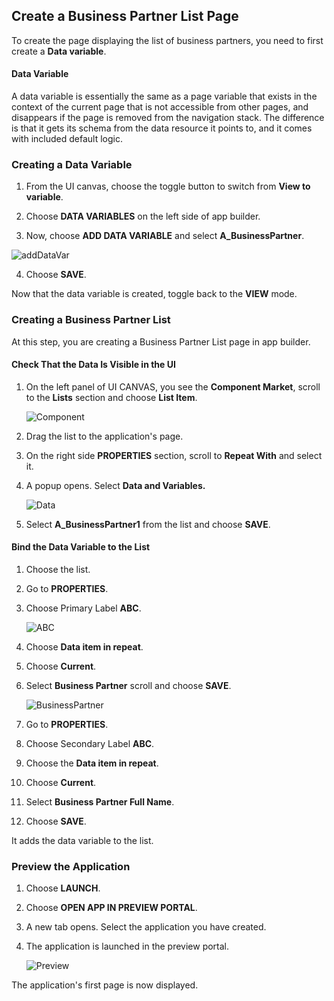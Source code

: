 ## Create a Business Partner List Page

To create the page displaying the list of business partners, you need to first create a **Data variable**.

#### Data Variable

A data variable is essentially the same as a page variable that exists in the context of the current page that is not accessible from other pages, and disappears if the page is removed from the navigation stack. The difference is that it gets its schema from the data resource it points to, and it comes with included default logic.


### Creating a Data Variable

1. From the UI canvas, choose the toggle button to switch from **View to variable**.

2. Choose **DATA VARIABLES** on the left side of app builder.

3. Now, choose **ADD DATA VARIABLE** and select **A_BusinessPartner**.
  
  ![addDataVar](../images/createdatavariable.png)

4. Choose **SAVE**.

Now that the data variable is created, toggle back to the **VIEW** mode.

### Creating a Business Partner List

At this step, you are creating a Business Partner List page in app builder.
#### Check That the Data Is Visible in the UI

1. On the left panel of UI CANVAS, you see the **Component Market**, scroll to the **Lists** section and choose **List Item**.

   ![Component](../images/marketplace.png)

2. Drag the list to the application's page.

3. On the right side **PROPERTIES** section, scroll to **Repeat With** and select it.

4. A popup opens. Select **Data and Variables.**


    ![Data](../images/datavariable.png)

5. Select **A_BusinessPartner1** from the list and choose **SAVE**.

#### Bind the Data Variable to the List

1. Choose the list.

2. Go to **PROPERTIES**.

3. Choose Primary Label **ABC**.

    ![ABC](../images/primarylabel1.png)

4. Choose **Data item in repeat**.

5. Choose **Current**.

6. Select **Business Partner** scroll and choose **SAVE**.

    ![BusinessPartner](../images/selectItem1.png)

7. Go to **PROPERTIES**.

8. Choose Secondary Label **ABC**.

9. Choose the **Data item in repeat**.

10. Choose **Current**.

11. Select **Business Partner Full Name**.

12. Choose **SAVE**.

It adds the data variable to the list.

### Preview the Application

1. Choose **LAUNCH**.

2. Choose **OPEN APP IN PREVIEW PORTAL**.

3. A new tab opens. Select the application you have created.

4. The application is launched in the preview portal.

    ![Preview](../images/preview1.png)

The application's first page is now displayed.

